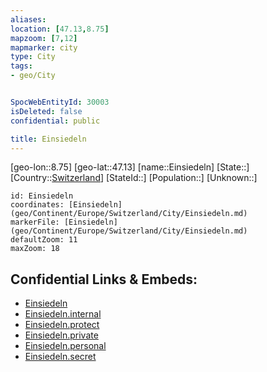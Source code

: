 ```yaml
---
aliases: 
location: [47.13,8.75]
mapzoom: [7,12] 
mapmarker: city 
type: City
tags:
- geo/City


SpocWebEntityId: 30003
isDeleted: false
confidential: public

title: Einsiedeln
---
```

[geo-lon::8.75]
[geo-lat::47.13]
[name::Einsiedeln]
[State::]
[Country::[Switzerland](geo/Continent/Europe/Switzerland.md)]
[StateId::]
[Population::]
[Unknown::]


```leaflet
id: Einsiedeln
coordinates: [Einsiedeln](geo/Continent/Europe/Switzerland/City/Einsiedeln.md)
markerFile: [Einsiedeln](geo/Continent/Europe/Switzerland/City/Einsiedeln.md)
defaultZoom: 11 
maxZoom: 18
```


## Confidential Links & Embeds: 
- [Einsiedeln](../../../../../../_public/geo/Continent/Europe/Switzerland/City/Einsiedeln.md) 
- [Einsiedeln.internal](../../../../../../_internal/geo/Continent/Europe/Switzerland/City/Einsiedeln.internal.md) 
- [Einsiedeln.protect](../../../../../../_protect/geo/Continent/Europe/Switzerland/City/Einsiedeln.protect.md) 
- [Einsiedeln.private](../../../../../../_private/geo/Continent/Europe/Switzerland/City/Einsiedeln.private.md) 
- [Einsiedeln.personal](../../../../../../_personal/geo/Continent/Europe/Switzerland/City/Einsiedeln.personal.md) 
- [Einsiedeln.secret](../../../../../../_secret/geo/Continent/Europe/Switzerland/City/Einsiedeln.secret.md) 
